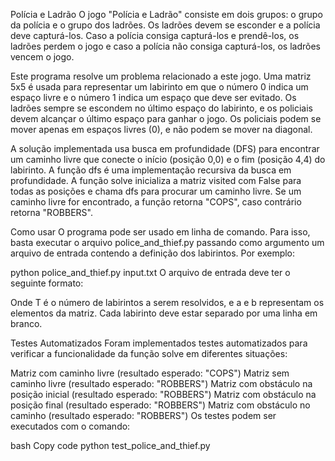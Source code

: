 Polícia e Ladrão
O jogo "Polícia e Ladrão" consiste em dois grupos: o grupo da polícia e o grupo dos ladrões. Os ladrões devem se esconder e a polícia deve capturá-los. Caso a polícia consiga capturá-los e prendê-los, os ladrões perdem o jogo e caso a polícia não consiga capturá-los, os ladrões vencem o jogo.

Este programa resolve um problema relacionado a este jogo. Uma matriz 5x5 é usada para representar um labirinto em que o número 0 indica um espaço livre e o número 1 indica um espaço que deve ser evitado. Os ladrões sempre se escondem no último espaço do labirinto, e os policiais devem alcançar o último espaço para ganhar o jogo. Os policiais podem se mover apenas em espaços livres (0), e não podem se mover na diagonal.

A solução implementada usa busca em profundidade (DFS) para encontrar um caminho livre que conecte o início (posição 0,0) e o fim (posição 4,4) do labirinto. A função dfs é uma implementação recursiva da busca em profundidade. A função solve inicializa a matriz visited com False para todas as posições e chama dfs para procurar um caminho livre. Se um caminho livre for encontrado, a função retorna "COPS", caso contrário retorna "ROBBERS".

Como usar
O programa pode ser usado em linha de comando. Para isso, basta executar o arquivo police_and_thief.py passando como argumento um arquivo de entrada contendo a definição dos labirintos. Por exemplo:

python police_and_thief.py input.txt
O arquivo de entrada deve ter o seguinte formato:

Onde T é o número de labirintos a serem resolvidos, e a e b representam os elementos da matriz. Cada labirinto deve estar separado por uma linha em branco.

Testes Automatizados
Foram implementados testes automatizados para verificar a funcionalidade da função solve em diferentes situações:

Matriz com caminho livre (resultado esperado: "COPS")
Matriz sem caminho livre (resultado esperado: "ROBBERS")
Matriz com obstáculo na posição inicial (resultado esperado: "ROBBERS")
Matriz com obstáculo na posição final (resultado esperado: "ROBBERS")
Matriz com obstáculo no caminho (resultado esperado: "ROBBERS")
Os testes podem ser executados com o comando:

bash
Copy code
python test_police_and_thief.py
